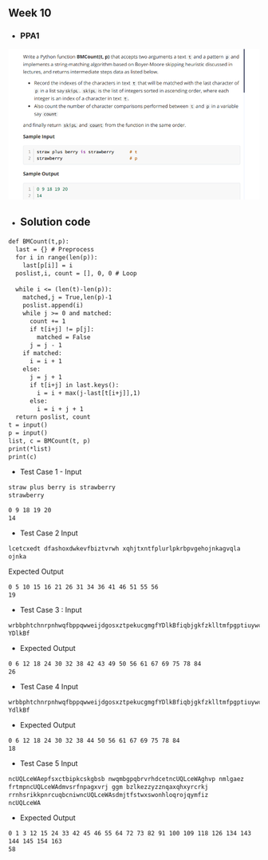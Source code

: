 ## Week 10 

- ### PPA1
![](2022-12-13-12-39-05.png)

-   ## Solution code
```
def BMCount(t,p):
  last = {} # Preprocess
  for i in range(len(p)):
    last[p[i]] = i
  poslist,i, count = [], 0, 0 # Loop
  
  while i <= (len(t)-len(p)):
    matched,j = True,len(p)-1
    poslist.append(i)
    while j >= 0 and matched:
      count += 1 
      if t[i+j] != p[j]:
        matched = False
      j = j - 1
    if matched:
      i = i + 1
    else:
      j = j + 1
      if t[i+j] in last.keys():
        i = i + max(j-last[t[i+j]],1)
      else:
        i = i + j + 1
  return poslist, count
t = input()
p = input()
list, c = BMCount(t, p)
print(*list)
print(c)
```

- Test Case 1 - Input

```
straw plus berry is strawberry
strawberry
```
```
0 9 18 19 20
14
```

- Test Case 2
Input
```
lcetcxedt dfashoxdwkevfbiztvrwh xqhjtxntfplurlpkrbpvgehojnkagvqla
ojnka

```
Expected Output

```
0 5 10 15 16 21 26 31 34 36 41 46 51 55 56
19
```
- Test Case 3 : Input
```
wrbbphtchnrpnhwqfbppqwweijdgosxztpekucgmgfYDlkBfiqbjgkfzklltmfpgptiuywcpkdzwdbmylptppeaash
YDlkBf
```
- Expected Output

```
0 6 12 18 24 30 32 38 42 43 49 50 56 61 67 69 75 78 84
26
```
- Test Case 4 Input
```
wrbbphtchnrpnhwqfbppqwweijdgosxztpekucgmgfYDlkBfiqbjgkfzklltmfpgptiuywcpkdzwdbmylptppeaash
YdlkBf
```
- Expected Output
```
0 6 12 18 24 30 32 38 44 50 56 61 67 69 75 78 84
18
```
- Test Case 5 Input
```
ncUQLceWAepfsxctbipkcskgbsb nwqmbgpqbrvrhdcetncUQLceWAghvp nmlgaez frtmpncUQLceWAdmvsrfnpagxvrj ggm bzlkezzyzznqaxqhxyrcrkj rrnhsrikkpnrcuqbcniwncUQLceWAsdmjtfstwxswonhloqrojqymfiz
ncUQLceWA
```
- Expected Output
```
0 1 3 12 15 24 33 42 45 46 55 64 72 73 82 91 100 109 118 126 134 143 144 145 154 163
58
```
